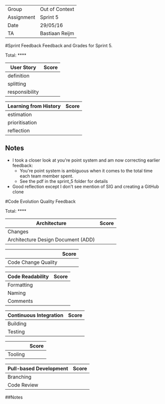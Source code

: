 |      |            |
|------|------------|
|Group | Out of Context |
|Assignment|Sprint 5|
|Date|29/05/16|
|TA|Bastiaan Reijm|

#Sprint Feedback
Feedback and Grades for Sprint 5.

Total: ****

| User Story | Score |
|------------|-------|
| definition |     |
| splitting  |     |
| responsibility |  |

| Learning from History | Score |
|-----------------------|-------|
| estimation            |      |
| prioritisation        |     |
| reflection            |      |

## Notes
* I took a closer look at you're point system and am now correcting earlier feedback:
	* You're point system is ambiguous when it comes to the total time each team member spent.
	* See the pdf in the sprint_5 folder for details
* Good reflection except I don't see mention of SIG and creating a GitHub clone

#Code Evolution Quality Feedback

Total: ****

| Architecture                       | Score |
|------------------------------------|-------|
| Changes                            |      |
| Architecture Design Document (ADD) |      |

|                     | Score |
|---------------------|-------|
| Code Change Quality |      |

| Code Readability | Score |
|------------------|-------|
| Formatting       |      |
| Naming           |      |
| Comments         |      |

| Continuous Integration | Score |
|------------------------|-------|
| Building               |      |
| Testing                |      |

|         | Score |
|---------|-------|
| Tooling |      |

| Pull-based Development | Score |
|------------------------|-------|
| Branching              |      |
| Code Review            |      |

##Notes

